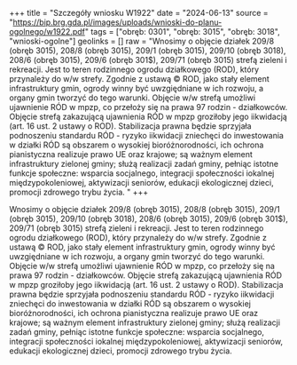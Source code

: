 +++
title = "Szczegóły wniosku W1922"
date = "2024-06-13"
source = "https://bip.brg.gda.pl/images/uploads/wnioski-do-planu-ogolnego/w1922.pdf"
tags = ["obręb: 0301", "obręb: 3015", "obręb: 3018", "wnioski-ogolne"]
geolinks = []
raw = "Wnosimy o objęcie działek 209/8 (obręb 3015), 208/8 (obręb 3015), 209/1 (obręb 3015), 209/10 (obręb 3018), 208/6 (obręb 3015), 209/6 (obręb 301$), 209/71 (obręb 3015) strefą zieleni i rekreacji. Jest to teren rodzinnego ogrodu działkowego (ROD), który przynależy do w/w strefy. Zgodnie z ustawą © ROD, jako stały element infrastruktury gmin, ogrody winny być uwzgiędniane w ich rozwoju, a organy gmin tworzyć do tego warunki. Objęcie w/w strefą umożliwi ujawnienie RÓD w mpzp, co przełoży się na prawa 97 rodzin - działkowców. Objęcie strefą zakazującą ujawnienia RÓD w mpzp groziłoby jego iikwidacją (art. 16 ust. 2 ustawy o ROD). Stabilizacja prawna będzie sprzyjała podnoszeniu standardu RÓD - ryzyko iikwidacji zniechęci do inwestowania w działki RÓD są obszarem o wysokiej bioróżnorodności, ich ochrona pianistyczna realizuje prawo UE oraz krajowe; są ważnym element infrastruktury zielonej gminy; służą realizacji zadań gminy, pełniąc istotne funkcje społeczne: wsparcia socjalnego, integracji społeczności iokalnej  międzypokoleniowej, aktywizacji seniorów, edukacji ekologicznej dzieci, promocji zdrowego trybu życia. "
+++

Wnosimy o objęcie działek 209/8 (obręb 3015), 208/8 (obręb 3015), 209/1 (obręb 3015), 209/10
(obręb 3018), 208/6 (obręb 3015), 209/6 (obręb 301$), 209/71 (obręb 3015) strefą zieleni i rekreacji. Jest to teren
rodzinnego ogrodu działkowego (ROD), który przynależy do w/w strefy. Zgodnie z ustawą © ROD, jako stały
element infrastruktury gmin, ogrody winny być uwzgiędniane w ich rozwoju, a organy gmin tworzyć do tego
warunki. Objęcie w/w strefą umożliwi ujawnienie RÓD w mpzp, co przełoży się na prawa 97 rodzin - działkowców.
Objęcie strefą zakazującą ujawnienia RÓD w mpzp groziłoby jego iikwidacją (art. 16 ust. 2 ustawy o ROD).
Stabilizacja prawna będzie sprzyjała podnoszeniu standardu RÓD - ryzyko iikwidacji zniechęci do inwestowania w
działki RÓD są obszarem o wysokiej bioróżnorodności, ich ochrona pianistyczna realizuje prawo UE oraz
krajowe; są ważnym element infrastruktury zielonej gminy; służą realizacji zadań gminy, pełniąc istotne funkcje
społeczne: wsparcia socjalnego, integracji społeczności iokalnej  międzypokoleniowej, aktywizacji seniorów,
edukacji ekologicznej dzieci, promocji zdrowego trybu życia.




